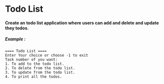 # Todo List


#### Create an todo list application where users can add and delete and update they todos.

##### Example :

```
==== Todo List ====
Enter Your choice or choose -1 to exit
Task number of you want:
1. To add to the todo list. 
2. To delete from the todo list.
3. To update from the todo list. 
4. To print all the todos. 

